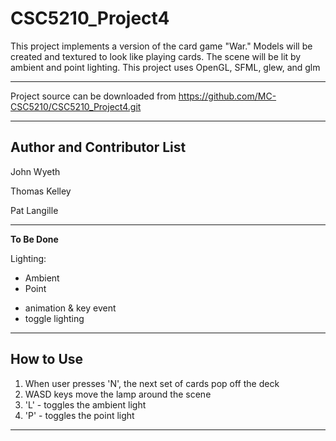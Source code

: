 CSC5210_Project4
=========

This project implements a version of the card game "War." Models will be created and textured to look like playing cards. The scene will be lit by ambient and point lighting.
This project uses OpenGL, SFML, glew, and glm

----

Project source can be downloaded from https://github.com/MC-CSC5210/CSC5210_Project4.git

----

Author and Contributor List
----

John Wyeth

Thomas Kelley

Pat Langille

----

**To Be Done**

  Lighting:

  * Ambient
  * Point

- animation & key event
- toggle lighting


----
 
How to Use
----

1. When user presses 'N', the next set of cards pop off the deck
2. WASD keys move the lamp around the scene
3. 'L' - toggles the ambient light
4. 'P' - toggles the point light

----
